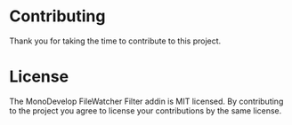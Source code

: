 # Contributing

Thank you for taking the time to contribute to this project.

# License

The MonoDevelop FileWatcher Filter addin is MIT licensed. By contributing to the project you agree to license your contributions by the same license.